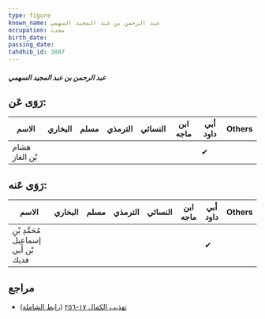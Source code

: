 ```yaml
---
type: figure
known_name: عبد الرحمن بن عبد المجيد السهمي
occupation: محدث
birth_date:
passing_date:
tahdhib_id: 3887
---
```

##### عبد الرحمن بن عبد المجيد السهمي

## رَوَى عَن:
| الاسم          | البخاري | مسلم | الترمذي | النسائي | ابن ماجه | أبي داود | Others |
| -------------- | ------- | ---- | ------- | ------- | -------- | -------- | ------ |
| هشام بْن الغاز |         |      |         |         |          | ✔        |        |
## رَوَى عَنه:
| الاسم                                | البخاري | مسلم | الترمذي | النسائي | ابن ماجه | أبي داود | Others |
| ------------------------------------ | ------- | ---- | ------- | ------- | -------- | -------- | ------ |
| مُحَمَّدِ بْنِ إسماعيل بْن أَبي فديك |         |      |         |         |          | ✔        |        |
## مراجع
- [تهذيب الكمال ١٧-٢٥٦](obsidian://open?vault=Tahdhib-al-Kamal&file=Figures/٣٨٨٧-عبد%20الرحمن%20بن%20عبد%20المجيد%20السهمي) ([رابط الشاملة](https://shamela.ws/book/3722/8806))
